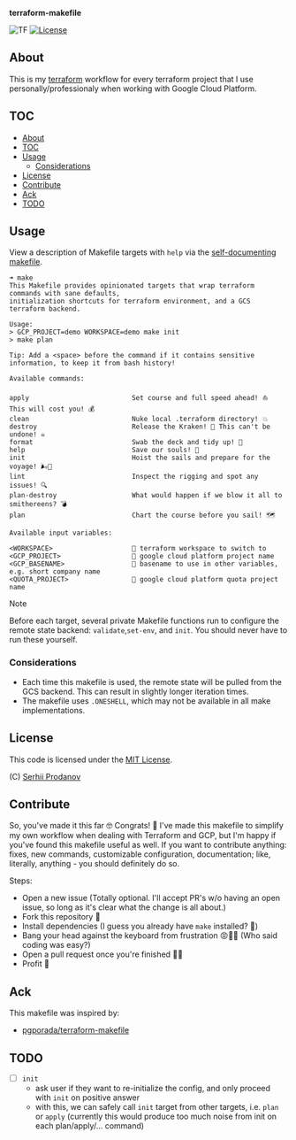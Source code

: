 **terraform-makefile**

![TF](https://img.shields.io/badge/Terraform%20Version-%3E%3D1.0.0-purple.svg)
[![License](https://img.shields.io/badge/license-MIT-brightgreen.svg)](LICENSE)

## About

This is my [terraform](https://www.terraform.io/) workflow for every terraform project that I use personally/professionaly when working with Google Cloud Platform.

## TOC

<!--toc:start-->
- [About](#about)
- [TOC](#toc)
- [Usage](#usage)
  - [Considerations](#considerations)
- [License](#license)
- [Contribute](#contribute)
- [Ack](#ack)
- [TODO](#todo)
<!--toc:end-->

## Usage

View a description of Makefile targets with `help` via the [self-documenting makefile](https://marmelab.com/blog/2016/02/29/auto-documented-makefile.html).

```text
➜ make
This Makefile provides opinionated targets that wrap terraform commands with sane defaults,
initialization shortcuts for terraform environment, and a GCS terraform backend.

Usage:
> GCP_PROJECT=demo WORKSPACE=demo make init
> make plan

Tip: Add a <space> before the command if it contains sensitive information, to keep it from bash history!

Available commands:

apply                          Set course and full speed ahead! ⛵ This will cost you! 💰
clean                          Nuke local .terraform directory! 💥
destroy                        Release the Kraken! 🐙 This can't be undone! ☠️
format                         Swab the deck and tidy up! 🧹
help                           Save our souls! 🛟
init                           Hoist the sails and prepare for the voyage! 🌬️💨
lint                           Inspect the rigging and spot any issues! 🔍
plan-destroy                   What would happen if we blow it all to smithereens? 💣
plan                           Chart the course before you sail! 🗺️

Available input variables:

<WORKSPACE>                    󱁢 terraform workspace to switch to
<GCP_PROJECT>                  󱇶 google cloud platform project name
<GCP_BASENAME>                 󰾺 basename to use in other variables, e.g. short company name
<QUOTA_PROJECT>                 google cloud platform quota project name
```

> [!NOTE]
> Before each target, several private Makefile functions run to configure the remote state backend: `validate`,`set-env`, and `init`. You should never have to run these yourself.

### Considerations

* Each time this makefile is used, the remote state will be pulled from the GCS backend. This can result in slightly longer iteration times.
* The makefile uses `.ONESHELL`, which may not be available in all make implementations.

## License

This code is licensed under the [MIT License](LICENSE).

(C) [Serhii Prodanov](https://github.com/serpro69)

## Contribute

So, you've made it this far 🤓 Congrats! 🎉
I've made this makefile to simplify my own workflow when dealing with Terraform and GCP, but I'm happy if you've found this makefile useful as well.
If you want to contribute anything: fixes, new commands, customizable configuration, documentation; like, literally, anything - you should definitely do so.

Steps:

- Open a new issue (Totally optional. I'll accept PR's w/o having an open issue, so long as it's clear what the change is all about.)
- Fork this repository 🍴
- Install dependencies (I guess you already have `make` installed? 🤨)
- Bang your head against the keyboard from frustration 😡😤🤬 (Who said coding was easy?)
- Open a pull request once you're finished 😮‍💨
- Profit 🤑

## Ack

This makefile was inspired by:

- [pgporada/terraform-makefile](https://github.com/pgporada/terraform-makefile)

## TODO

- [ ] `init`
  - ask user if they want to re-initialize the config, and only proceed with `init` on positive answer
  - with this, we can safely call `init` target from other targets, i.e. `plan` or `apply` (currently this would produce too much noise from init on each plan/apply/... command)
